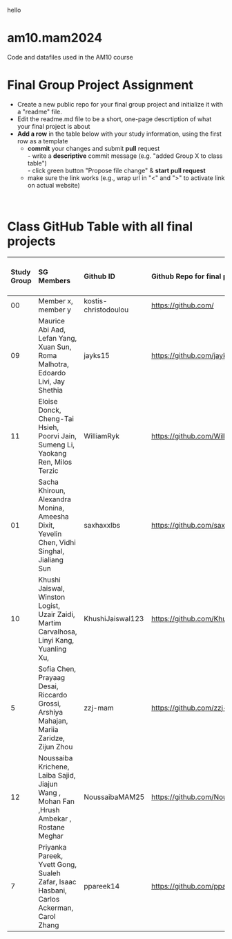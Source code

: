 hello

# am10.mam2024

Code and datafiles used in the AM10 course

# Final Group Project Assignment

- Create a new public repo for your final group project and initialize it with a "readme" file. 
- Edit the readme.md file to be a short, one-page descrtiption of what your final project is about
- **Add a row** in the table below with your study information, using the first row as a template
    - **commit** your changes and submit **pull** request   
            - write a **descriptive** commit message (e.g. "added Group X to class table")  
            - click green button "Propose file change" & **start pull request**
    - make sure the link works (e.g., wrap url in "<" and ">" to activate link on actual website)  
<br>

# Class GitHub Table with all final projects

| Study Group   | SG Members           |Github ID                      |Github Repo for final project        | URL address for final project       |Date Added     |  
|:--------------|:---------------------|:------------------------------------------------------|:-----------------------|:-------------------------------------|:-----------------------| 
| 00     |Member x, member y |kostis-christodoulou |<https://github.com/>|<N/A>     | 2023-11-01 |
| 09          | Maurice Abi Aad, Lefan Yang, Xuan Sun, Roma Malhotra, Edoardo Livi, Jay Shethia | jayks15              | <https://github.com/jayks15/AM10_Project_Group9/tree/main> | <N/A>                         | 2024-11-04 |
| 11          | Eloise Donck, Cheng-Tai Hsieh, Poorvi Jain, Sumeng Li, Yaokang Ren, Milos Terzic| WilliamRyk              | <https://github.com/WilliamRyk/AM10_Final-Porject_Group-11> | <N/A>                         | 2024-11-04 |
| 01         | Sacha Khiroun, Alexandra Monina, Ameesha Dixit, Yevelin Chen, Vidhi Singhal, Jialiang Sun| saxhaxxlbs              | <https://github.com/saxhaxxlbs/Yield-spread-prediction> | <N/A>       | 2024-11-04 |
| 10 | Khushi Jaiswal, Winston Logist, Uzair Zaidi, Martim Carvalhosa, Linyi Kang, Yuanling Xu, | KhushiJaiswal123 | <https://github.com/KhushiJaiswal123/Data_Visualisation_GrpPrj.git> | <N/A> | 2024-11-04 |
| 5 | Sofia Chen, Prayaag Desai, Riccardo Grossi, Arshiya Mahajan, Mariia Zaridze, Zijun Zhou| zzj-mam | <https://github.com/zzj-mam/AM10-Group-5> | <N/A> | 2024-11-18 |
| 12 | Noussaiba Krichene, Laiba Sajid,  Jiajun Wang , Mohan Fan ,Hrush Ambekar , Rostane Meghar | NoussaibaMAM25  | <https://github.com/NoussaibaMAM25/Project-Data-Viz-Group12> | <N/A> | 2024-11-19 |
| 7 | Priyanka Pareek, Yvett Gong, Sualeh Zafar, Isaac Hasbani, Carlos Ackerman, Carol Zhang| ppareek14| <https://github.com/ppareek14/data_visualization.git> | <N/A> | 2024-11-19 |